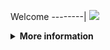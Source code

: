 Welcome
--------|
![](https://media.tenor.com/iVCiM9W7cvYAAAAd/welcome.gif)

<details>
  <summary><b>More information</b></summary>
  
#### ★ Social Accounts ★
<a href="https://www.facebook.com/Denventa.Xayonara.Team.UnlimitedARMY"><img src="https://raw.githubusercontent.com/Dumai-991/Dumai-991/main/Image/images.png" alt="alt text" width="75" height="75"></a>  
### ⇨  Install Script Di Termux
```
$ apt update $$ apt upgrade
$ termux-setup-storage  
   • Enter  
   • Ketik y Atau Pilih Izinkan
$ pkg install python
$ pkg install git
$ git clone https://github.com/Denventa/DenvAfr
```
### ⇨  Menjalankan Script
```
$ cd DenvAfr
$ git pull
$ python run.py
```
